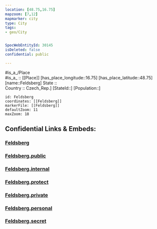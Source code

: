 ```yaml
---
location: [48.75,16.75] 
mapzoom: [7,12] 
mapmarker: city 
type: City
tags:
- geo/City


SpocWebEntityId: 30145
isDeleted: false
confidential: public

---
```

#is_a_/Place  
#is_a_ :: [[Place]] 
[has_place_longitude::16.75] 
[has_place_latitude::48.75] 
[name::Feldsberg] 
State ::  
Country :: Czech_Rep.] 
[StateId::] 
[Population::] 



```leaflet
id: Feldsberg
coordinates: [[Feldsberg]] 
markerFile: [[Feldsberg]] 
defaultZoom: 11 
maxZoom: 18
```


## Confidential Links & Embeds: 

### [Feldsberg](/_Standards/Earth/Continent/Europe/Europe~Central/Czech_Republic/regions~Czech_Republic/Jihomoravský/City/Feldsberg.md) 

### [Feldsberg.public](/_public/Earth/Continent/Europe/Europe~Central/Czech_Republic/regions~Czech_Republic/Jihomoravský/City/Feldsberg.public.md) 

### [Feldsberg.internal](/_internal/Earth/Continent/Europe/Europe~Central/Czech_Republic/regions~Czech_Republic/Jihomoravský/City/Feldsberg.internal.md) 

### [Feldsberg.protect](/_protect/Earth/Continent/Europe/Europe~Central/Czech_Republic/regions~Czech_Republic/Jihomoravský/City/Feldsberg.protect.md) 

### [Feldsberg.private](/_private/Earth/Continent/Europe/Europe~Central/Czech_Republic/regions~Czech_Republic/Jihomoravský/City/Feldsberg.private.md) 

### [Feldsberg.personal](/_personal/Earth/Continent/Europe/Europe~Central/Czech_Republic/regions~Czech_Republic/Jihomoravský/City/Feldsberg.personal.md) 

### [Feldsberg.secret](/_secret/Earth/Continent/Europe/Europe~Central/Czech_Republic/regions~Czech_Republic/Jihomoravský/City/Feldsberg.secret.md)

